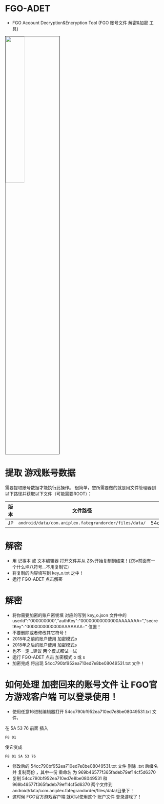 # FGO-ADET
- FGO Account Decryption&amp;Encryption Tool (FGO 账号文件 解密&amp;加密 工具)
<img width="35%" style="border: 1px solid black" src="https://i.imgur.com/Bb5iUlu.png">

# 提取 游戏账号数据

需要提取账号数据才能执行此操作。
很简单，您所需要做的就是用文件管理器到以下路径并获取以下文件（可能需要ROOT）： 

| 版本 | 文件路径 | 文件名称 |
| --- | --- | --- | 
| JP | `android/data/com.aniplex.fategrandorder/files/data/` | 54cc790bf952ea710ed7e8be08049531 |

# 解密
- 用 记事本 或 文本编辑器 打开文件并从 ZSv开始复制到结束！(ZSv前面有一个什么坤八符号…不用复制它)
- 将复制的内容填写到 key_o.txt 之中！
- 运行 FGO-ADET 点击解密

# 解密
- 将你需要加密的账户密钥填 对应的写到 key_o.json 文件中的 userId\":\"000000000\",\"authKey\":\"00000000000000AAAAAAA=\",\"secretKey\":\"0000000000000AAAAAAA=\" 位置！
- 不要删除或者修改其它符号！
- 2018年之前的账户使用 加密模式o
- 2018年之后的账户使用 加密模式s
- 也不一定...建议 两个模式都试一试
- 运行 FGO-ADET 点击 加密模式 o 或 s
- 加密完成 将出现 54cc790bf952ea710ed7e8be08049531.txt 文件！

# 如何处理 加密回来的账号文件 让 FGO官方游戏客户端 可以登录使用！

- 使用任意16进制编辑器打开 54cc790bf952ea710ed7e8be08049531.txt 文件，

在 5A 53 76 前面 插入 
```console
F8 01
  ```

使它变成
```console
F8 01 5A 53 76 
  ```
- 修改后的 54cc790bf952ea710ed7e8be08049531.txt 文件 删除 .txt 后缀名 并 复制两份 ，其中一份 重命名 为 969b46577f365fadeb79ef14cf5d6370
- 复制 54cc790bf952ea710ed7e8be08049531 和 969b46577f365fadeb79ef14cf5d6370 两个文件到 android/data/com.aniplex.fategrandorder/files/data/目录下！
- 这时候 FGO官方游戏客户端 就可以使用这个 账户文件 登录游戏了！

















